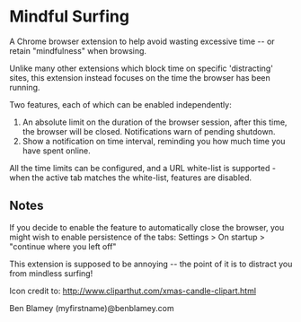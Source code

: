 ﻿Mindful Surfing
================

A Chrome browser extension to help avoid wasting excessive time -- or retain "mindfulness" when browsing.

Unlike many other extensions which block time on specific 'distracting' sites, this extension instead focuses on the time the browser has been running.

Two features, each of which can be enabled independently:

1. An absolute limit on the duration of the browser session, after this time, the browser will be closed. Notifications warn of  pending shutdown.
2. Show a notification on time interval, reminding you how much time you have spent online.

All the time limits can be configured, and a URL white-list is supported - when the active tab matches the white-list, features are disabled.

Notes
-----
If you decide to enable the feature to automatically close the browser, you might wish to enable persistence of the tabs:
    Settings > On startup > "continue where you left off"
    
This extension is supposed to be annoying -- the point of it is to distract you from mindless surfing!



Icon credit to: http://www.cliparthut.com/xmas-candle-clipart.html

Ben Blamey
(myfirstname)@benblamey.com